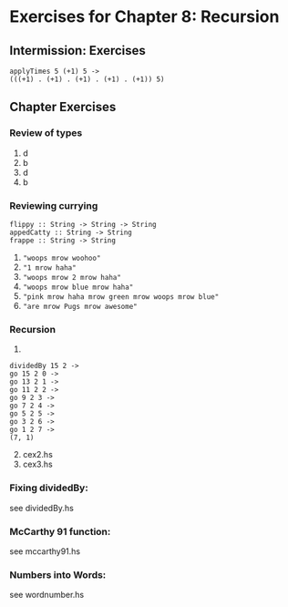 # Exercises for Chapter 8: Recursion

## Intermission: Exercises

```
applyTimes 5 (+1) 5 ->
(((+1) . (+1) . (+1) . (+1) . (+1)) 5)
```

## Chapter Exercises

### Review of types

1. d
2. b
3. d
4. b

### Reviewing currying

```
flippy :: String -> String -> String
appedCatty :: String -> String
frappe :: String -> String
```

1. `"woops mrow woohoo"`
2. `"1 mrow haha"`
3. `"woops mrow 2 mrow haha"`
4. `"woops mrow blue mrow haha"`
5. `"pink mrow haha mrow green mrow woops mrow blue"`
6. `"are mrow Pugs mrow awesome"`

### Recursion

1. 
```
dividedBy 15 2 -> 
go 15 2 0 -> 
go 13 2 1 -> 
go 11 2 2 -> 
go 9 2 3 ->
go 7 2 4 -> 
go 5 2 5 -> 
go 3 2 6 -> 
go 1 2 7 -> 
(7, 1)
```

2. cex2.hs
3. cex3.hs

### Fixing dividedBy:
see dividedBy.hs

### McCarthy 91 function:
see mccarthy91.hs

### Numbers into Words: 
see wordnumber.hs

